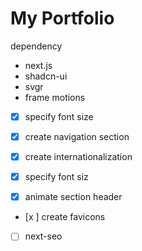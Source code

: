 # My Portfolio

dependency

- next.js
- shadcn-ui
- svgr
- frame motions

- [x] specify font size
- [x] create navigation section
- [x] create internationalization
- [x] specify font siz

- [x] animate section header
- [x ] create favicons
- [ ] next-seo
